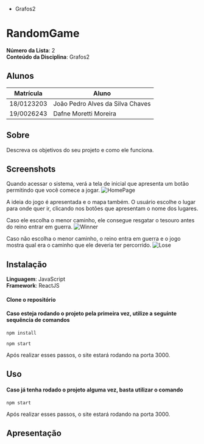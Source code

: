 
 - Grafos2

# RandomGame

**Número da Lista**: 2<br>
**Conteúdo da Disciplina**: Grafos2<br>

## Alunos
|Matrícula | Aluno |
| -- | -- |
| 18/0123203  |  João Pedro Alves da Silva Chaves |
| 19/0026243  |  Dafne Moretti Moreira |

## Sobre 
Descreva os objetivos do seu projeto e como ele funciona. 

## Screenshots

Quando acessar o sistema, verá a tela de inicial que apresenta um botão permitindo que você comece a jogar.
![HomePage](/src/Images/random1.png.png)

A ideia do jogo é apresentada e o mapa também. O usuário escolhe o lugar para onde quer ir, clicando nos botões que apresentam o nome dos lugares. 


Caso ele escolha o menor caminho, ele consegue resgatar o tesouro antes do reino entrar em guerra.
![Winner](/src/Images/random2.png.png)

Caso não escolha o menor caminho, o reino entra em guerra e o jogo mostra qual era o caminho que ele deveria ter percorrido.
![Lose](/src/Images/random3.png.png)

## Instalação 
**Linguagem**: JavaScript<br>
**Framework**: ReactJS<br>

#### Clone o repositório

#### Caso esteja rodando o projeto pela primeira vez, utilize a seguinte sequência de comandos

```npm install```

```npm start```


Após realizar esses passos, o site estará rodando na porta 3000.

## Uso 
 
#### Caso já tenha rodado o projeto alguma vez, basta utilizar o comando

```npm start```

Após realizar esses passos, o site estará rodando na porta 3000.

## Apresentação 

